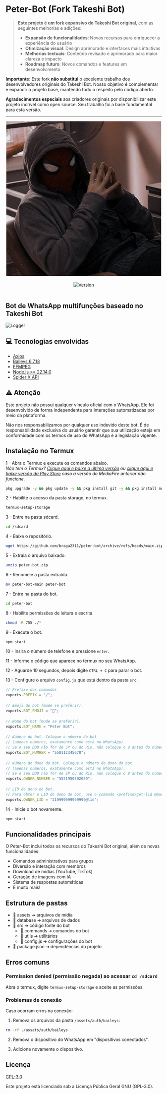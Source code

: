 # Peter-Bot (Fork Takeshi Bot)

> **Este projeto é um fork expansivo do Takeshi Bot original**, com as seguintes melhorias e adições:
>- **Expansão de funcionalidades**: Novos recursos para enriquecer a experiência do usuário  
>- **Otimização visual**: Design aprimorado e interfaces mais intuitivas  
>- **Melhorias textuais**: Conteúdo revisado e aprimorado para maior clareza e impacto  
>- **Roadmap futuro**: Novos comandos e features em desenvolvimento  

**Importante**: Este fork **não substitui** o excelente trabalho dos desenvolvedores originais do Takeshi Bot. Nosso objetivo é complementar e expandir o projeto base, mantendo todo o respeito pelo código aberto.  

**Agradecimentos especiais** aos criadores originais por disponibilizar este projeto incrível como open source. Seu trabalho foi a base fundamental para esta versão.  

---

<div align="center">
    <img src="./assets/images/takeshi-bot.png" width="500">
</div>

<br />

<div align="center">
    <a href="https://github.com/braga2311/peter-bot">
        <img alt="Version" src="https://img.shields.io/badge/Vers%C3%A3o-1.2.fork-blue">
    </a>
</div>

<br />

## Bot de WhatsApp multifunções baseado no Takeshi Bot

![Logger](./assets/images/logger.png)

## 💻 Tecnologias envolvidas

- [Axios](https://axios-http.com/ptbr/docs/intro)
- [Baileys 6.7.18](https://github.com/WhiskeySockets/Baileys)
- [FFMPEG](https://ffmpeg.org/)
- [Node.js >= 22.14.0](https://nodejs.org/en)
- [Spider X API](https://api.spiderx.com.br)

## ⚠ Atenção

Este projeto não possui qualquer vínculo oficial com o WhatsApp. Ele foi desenvolvido de forma independente para interações automatizadas por meio da plataforma.

Não nos responsabilizamos por qualquer uso indevido deste bot. É de responsabilidade exclusiva do usuário garantir que sua utilização esteja em conformidade com os termos de uso do WhatsApp e a legislação vigente.

## Instalação no Termux

1 - Abra o Termux e execute os comandos abaixo.<br/>
_Não tem o Termux? [Clique aqui e baixe a última versão](https://www.mediafire.com/file/wxpygdb9bcb5npb/Termux_0.118.3_Dev_Gui.apk) ou [clique aqui e baixe versão da Play Store](https://play.google.com/store/apps/details?id=com.termux) caso a versão do MediaFire anterior não funcione._

```sh
pkg upgrade -y && pkg update -y && pkg install git -y && pkg install nodejs-lts -y && pkg install ffmpeg -y && pkg install unzip -y
```

2 - Habilite o acesso da pasta storage, no termux.

```sh
termux-setup-storage
```

3 - Entre na pasta sdcard.

```sh
cd /sdcard
```

4 - Baixe o repositório.

```sh
wget https://github.com/braga2311/peter-bot/archive/refs/heads/main.zip -O peter-bot.zip
```

5 - Extraia o arquivo baixado.

```sh
unzip peter-bot.zip
```

6 - Renomeie a pasta extraída.

```sh
mv peter-bot-main peter-bot
```

7 - Entre na pasta do bot.

```sh
cd peter-bot
```

8 - Habilite permissões de leitura e escrita.

```sh
chmod -R 755 ./*
```

9 - Execute o bot.

```sh
npm start
```

10 - Insira o número de telefone e pressione `enter`.

11 - Informe o código que aparece no termux no seu WhatsApp.

12 - Aguarde 10 segundos, depois digite `CTRL + C` para parar o bot.

13 - Configure o arquivo `config.js` que está dentro da pasta `src`.

```js
// Prefixo dos comandos
exports.PREFIX = "/";

// Emoji do bot (mude se preferir).
exports.BOT_EMOJI = "🤖";

// Nome do bot (mude se preferir).
exports.BOT_NAME = "Peter Bot";

// Número do bot. Coloque o número do bot
// (apenas números, exatamente como está no WhatsApp).
// Se o seu DDD não for de SP ou do Rio, não coloque o 9 antes do número.
exports.BOT_NUMBER = "558112345678";

// Número do dono do bot. Coloque o número do dono do bot
// (apenas números, exatamente como está no WhatsApp).
// Se o seu DDD não for de SP ou do Rio, não coloque o 9 antes do número.
exports.OWNER_NUMBER = "5521950502020";

// LID do dono do bot.
// Para obter o LID do dono do bot, use o comando <prefixo>get-lid @marca ou +telefone do dono.
exports.OWNER_LID = "219999999999999@lid";
```

14 - Inicie o bot novamente.

```sh
npm start
```

## Funcionalidades principais

O Peter-Bot inclui todos os recursos do Takeshi Bot original, além de novas funcionalidades:

- Comandos administrativos para grupos
- Diversão e interação com membros
- Download de mídias (YouTube, TikTok)
- Geração de imagens com IA
- Sistema de respostas automáticas
- E muito mais!

## Estrutura de pastas

- 📁 assets ➔ arquivos de mídia
- 📁 database ➔ arquivos de dados
- 📁 src ➔ código fonte do bot
    - 📁 commands ➔ comandos do bot
    - 📁 utils ➔ utilitários
    - 📝 config.js ➔ configurações do bot
- 📝 package.json ➔ dependências do projeto

## Erros comuns

### Permission denied (permissão negada) ao acessar `cd /sdcard`

Abra o termux, digite `termux-setup-storage` e aceite as permissões.

### Problemas de conexão

Caso ocorram erros na conexão:

1. Remova os arquivos da pasta `/assets/auth/baileys`:
```sh
rm -rf ./assets/auth/baileys
```

2. Remova o dispositivo do WhatsApp em "dispositivos conectados".

3. Adicione novamente o dispositivo.

## Licença

[GPL-3.0](https://github.com/braga2311/peter-bot/blob/main/LICENSE)

Este projeto está licenciado sob a Licença Pública Geral GNU (GPL-3.0).
